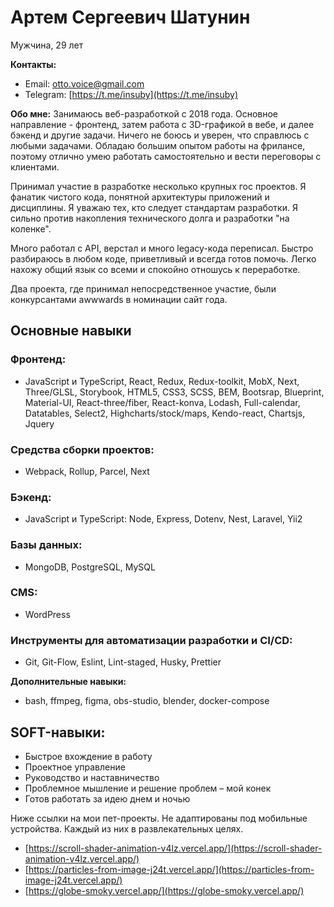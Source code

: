 # Артем Сергеевич Шатунин
Мужчина, 29 лет

**Контакты:**
- Email: otto.voice@gmail.com
- Telegram: [https://t.me/insuby](https://t.me/insuby)

**Обо мне:**
Занимаюсь веб-разработкой с 2018 года. Основное направление - фронтенд, затем работа с 3D-графикой в вебе, и далее бэкенд и другие задачи. Ничего не боюсь и уверен, что справлюсь с любыми задачами. Обладаю большим опытом работы на фрилансе, поэтому отлично умею работать самостоятельно и вести переговоры с клиентами.

Принимал участие в разработке несколько крупных гос проектов.
Я фанатик чистого кода, понятной архитектуры приложений и дисциплины. Я уважаю тех, кто следует стандартам разработки. Я сильно против накопления технического долга и разработки "на коленке".

Много работал с API, верстал и много legacy-кода переписал. Быстро разбираюсь в любом коде, приветливый и всегда готов помочь.
Легко нахожу общий язык со всеми и спокойно отношусь к переработке.

Два проекта, где принимал непосредственное участие, были конкурсантами awwwards в номинации сайт года.

## Основные навыки
### Фронтенд:
- JavaScript и TypeScript, React, Redux, Redux-toolkit, MobX, Next, Three/GLSL, Storybook, HTML5, CSS3, SCSS, BEM, Bootsrap, Blueprint, Material-UI, React-three/fiber, React-konva, Lodash, Full-calendar, Datatables, Select2, Highcharts/stock/maps, Kendo-react, Chartsjs, Jquery

### Средства сборки проектов:
- Webpack, Rollup, Parcel, Next

### Бэкенд:
- JavaScript и TypeScript: Node, Express, Dotenv, Nest, Laravel, Yii2

### Базы данных:
- MongoDB, PostgreSQL, MySQL

### CMS:
- WordPress

### Инструменты для автоматизации разработки и CI/CD:
- Git, Git-Flow, Eslint, Lint-staged, Husky, Prettier

**Дополнительные навыки:**
- bash, ffmpeg, figma, obs-studio, blender, docker-compose

## SOFT-навыки:
- Быстрое вхождение в работу
- Проектное управление
- Руководство и наставничество
- Проблемное мышление и решение проблем – мой конек
- Готов работать за идею днем и ночью

Ниже ссылки на мои пет-проекты. Не адаптированы под мобильные устройства. Каждый из них в развлекательных целях.

- [https://scroll-shader-animation-v4lz.vercel.app/](https://scroll-shader-animation-v4lz.vercel.app/)
- [https://particles-from-image-j24t.vercel.app/](https://particles-from-image-j24t.vercel.app/)
- [https://globe-smoky.vercel.app/](https://globe-smoky.vercel.app/)
